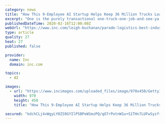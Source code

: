```yaml
---
category: news
title: "How This 9-Employee AI Startup Helps Keep 36 Million Trucks Loaded up and Rolling Smoothly"
excerpt: "One is the purely transactional one-truck-one-job-and-see-ya model practiced by Uber Freight. The other is the relationship-based model embraced by Parade's customers. The startup's success depends on the triumph of the latter. \"We see relationships as the future,\" he says."
publishedDateTime: 2020-02-16T12:00:00Z
webUrl: "https://www.inc.com/leigh-buchanan/parade-logistics-best-industries-2020.html?icid=hmsub1"
type: article
quality: 27
heat: 27
published: false

provider:
  name: Inc
  domain: inc.com

topics:
  - AI

images:
  - url: "https://www.incimages.com/uploaded_files/image/970x450/GettyImages-1168030471_412079.jpg"
    width: 970
    height: 450
    title: "How This 9-Employee AI Startup Helps Keep 36 Million Trucks Loaded up and Rolling Smoothly"

secured: "kdchCLj4vWgyLY0ZS9GYIlP5BPeW1mzPQ/qO7rPotnW1u+S1THn7LUFwSyzf+rgYmymMMNTapCZnWysEr5dEtOV4rkcBRUx2PhenSP+YtALee+W8oIiyAKdWik1wr0oLIkFbYN/2LTxJCMum5equNnG9EmDX4h6YXB2YGywfCvl5zIYKu841drikHz2jWMQtxKt8R6VobbM6A9CUP6xPIAM9t6Mc/ncpNMz/Y4P1I7nyoZsjKn0mCap8sBPb3yb3mUKTRNWemQS0rETj40HaLtT/zun4QUeD154mRvaGR6VcIg9q91xYXat2aF9s3sfq;WtKQhmFCWo+IZgN8z9zYBQ=="
---
```


